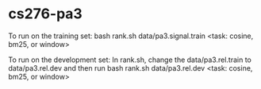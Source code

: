 cs276-pa3
=========

To run on the training set:
bash rank.sh data/pa3.signal.train <task: cosine, bm25, or window>

To run on the development set:
In rank.sh, change the data/pa3.rel.train to data/pa3.rel.dev and then run
bash rank.sh data/pa3.rel.dev <task: cosine, bm25, or window>
